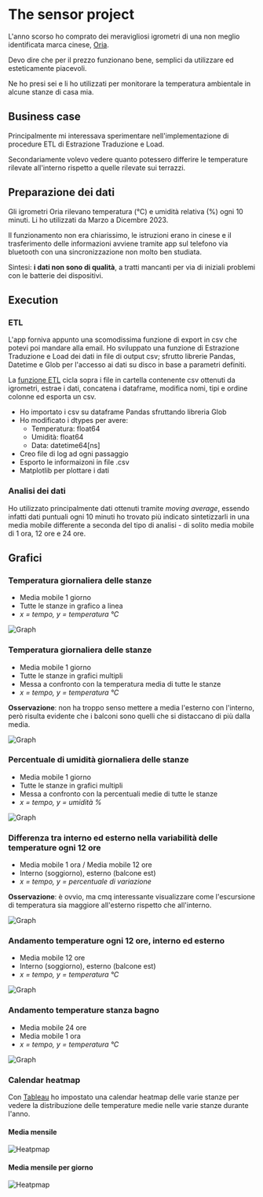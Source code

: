 # The sensor project
L'anno scorso ho comprato dei meravigliosi igrometri di una non meglio identificata marca cinese, [Oria](https://www.amazon.it/gp/product/B08GKB5D1M/ref=ppx_yo_dt_b_asin_title_o02_s00?ie=UTF8&psc=1).

Devo dire che per il prezzo funzionano bene, semplici da utilizzare ed esteticamente piacevoli.

Ne ho presi sei e li ho utilizzati per monitorare la temperatura ambientale in alcune stanze di casa mia.

## Business case
Principalmente mi interessava sperimentare nell'implementazione di procedure ETL di Estrazione Traduzione e Load.

Secondariamente volevo vedere quanto potessero differire le temperature rilevate all'interno rispetto a quelle rilevate sui terrazzi.

## Preparazione dei dati
Gli igrometri Oria rilevano temperatura (°C) e umidità relativa (%) ogni 10 minuti.
Li ho utilizzati da Marzo a Dicembre 2023.

Il funzionamento non era chiarissimo, le istruzioni erano in cinese e il trasferimento delle informazioni avviene tramite app sul telefono via bluetooth con una sincronizzazione non molto ben studiata.

Sintesi: **i dati non sono di qualità**, a tratti mancanti per via di iniziali problemi con le batterie dei dispositivi.

## Execution
### ETL
L'app forniva appunto una scomodissima funzione di export in csv che potevi poi mandare alla email.
Ho sviluppato una funzione di Estrazione Traduzione e Load dei dati in file di output csv; sfrutto librerie Pandas, Datetime e Glob per l'accesso ai dati su disco in base a parametri definiti.

La [funzione ETL](./etl_function.py) cicla sopra i file in cartella contenente csv ottenuti da igrometri, estrae i dati, concatena i dataframe, modifica nomi, tipi e ordine colonne ed esporta un csv.

* Ho importato i csv su dataframe Pandas sfruttando libreria Glob
* Ho modificato i dtypes per avere:
    * Temperatura: float64 
    * Umidità: float64
    * Data: datetime64[ns]
* Creo file di log ad ogni passaggio
* Esporto le informaizoni in file .csv
* Matplotlib per plottare i dati

### Analisi dei dati
Ho utilizzato principalmente dati ottenuti tramite *moving average*, essendo infatti dati puntuali ogni 10 minuti ho trovato più indicato sintetizzarli in una media mobile differente a seconda del tipo di analisi - di solito media mobile di 1 ora, 12 ore e 24 ore.

## Grafici
### Temperatura giornaliera delle stanze
* Media mobile 1 giorno
* Tutte le stanze in grafico a linea
* *x = tempo, y = temperatura °C*

![Graph](./grafici/Temperatura_stanze_daily_running_average.jpg)

### Temperatura giornaliera delle stanze
* Media mobile 1 giorno
* Tutte le stanze in grafici multipli
* Messa a confronto con la temperatura media di tutte le stanze
* *x = tempo, y = temperatura °C*

**Osservazione**: non ha troppo senso mettere a media l'esterno con l'interno, però risulta evidente che i balconi sono quelli che si distaccano di più dalla media.

![Graph](./grafici/Andamento_temperatura_media_giornaliera_stanze.jpg)

### Percentuale di umidità giornaliera delle stanze
* Media mobile 1 giorno
* Tutte le stanze in grafici multipli
* Messa a confronto con la percentuali medie di tutte le stanze
* *x = tempo, y = umidità %*

![Graph](./grafici/Andamento_percentuale_umidita_media_giornaliera_stanze.jpg)

### Differenza tra interno ed esterno nella variabilità delle temperature ogni 12 ore
* Media mobile 1 ora / Media mobile 12 ore
* Interno (soggiorno), esterno (balcone est)
* *x = tempo, y = percentuale di variazione*

**Osservazione**: è ovvio, ma cmq interessante visualizzare come l'escursione di temperatura sia maggiore all'esterno rispetto che all'interno.

![Graph](./grafici/Percentuale_variazione_media_oraria_rispetto_media_12_ore.jpg)

### Andamento temperature ogni 12 ore, interno ed esterno
* Media mobile 12 ore
* Interno (soggiorno), esterno (balcone est)
* *x = tempo, y = temperatura °C*

![Graph](./grafici/Contronto_media__12_ore_soggiorno_balcone_est.jpg)

### Andamento temperature stanza bagno
* Media mobile 24 ore
* Media mobile 1 ora
* *x = tempo, y = temperatura °C*

![Graph](./grafici/Andamento_temperatura_bagno.jpg)

### Calendar heatmap
Con [Tableau](https://public.tableau.com/views/sensor-project/TempCdashboard?:language=en-US&publish=yes&:display_count=n&:origin=viz_share_link) ho impostato una calendar heatmap delle varie stanze per vedere la distribuzione delle temperature medie nelle varie stanze durante l'anno.

#### Media mensile

![Heatpmap](grafici/Temperature_calendar_heatmap_month.png)

#### Media mensile per giorno
![Heatpmap](grafici/Temperature_calendar_heatmap.png)
